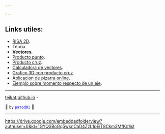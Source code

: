 ```yaml
---

---
```


<link rel="icon" href="etc/icon.png">

## Links utiles:

- [RISA 2D][drive].
- Teoria
- [**Vectores**][vec].
- [Producto punto][xdot].
- [Producto cruz][xcross].
- [Calculadora de vectores][vecal].
- [Grafico 3D con producto cruz][3dg].
- [Aplicacion de pizarra online][aww].
- [Ejemplo sobre momento respecto de un eje][ej].

---

[teikat.github.io][teikat] -

:ghost: `by` <span style="color: blue;">`patod01`</span> :ghost:

[teikat]: https://teikat.github.io

---

[drive]: https://drive.google.com/file/d/12XjRZyeIfgdpwkwTM1DipfNFrjWIATP5/view

https://drive.google.com/embeddedfolderview?authuser=0&id=1GYQ3BoGq5wsnCaD4ZzL1pEjT8Ckm3MfK#list

[vec]: https://es.wikipedia.org/wiki/Vector
[xdot]: https://es.wikipedia.org/wiki/Producto_escalar
[xcross]: https://es.wikipedia.org/wiki/Producto_vectorial
[vecal]: http://es.onlinemschool.com/math/assistance/vector/multiply1/
[3dg]: https://www.geogebra.org/m/B6Uz5yWf
[aww]: https://awwapp.com/
[ej]: https://www.uco.es/~me1leraj/momentos/lec01_1_5.htm
